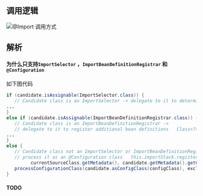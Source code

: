

## 调用逻辑
![@Import 调用方式](import_logic.png)

## 解析
#### 为什么只支持`ImportSelector`  ，`ImportBeanDefinitionRegistrar` 和 `@Configuration`
如下图代码
``` java
if (candidate.isAssignable(ImportSelector.class)) {  
   // Candidate class is an ImportSelector -> delegate to it to determine imports  
... 
}  
else if (candidate.isAssignable(ImportBeanDefinitionRegistrar.class)) {  
   // Candidate class is an ImportBeanDefinitionRegistrar ->  
   // delegate to it to register additional bean definitions   Class<?> candidateClass = candidate.loadClass();  
...
}  
else {  
   // Candidate class not an ImportSelector or ImportBeanDefinitionRegistrar ->  
   // process it as an @Configuration class   this.importStack.registerImport(  
         currentSourceClass.getMetadata(), candidate.getMetadata().getClassName());  
   processConfigurationClass(candidate.asConfigClass(configClass), exclusionFilter);  
}
```

#### TODO